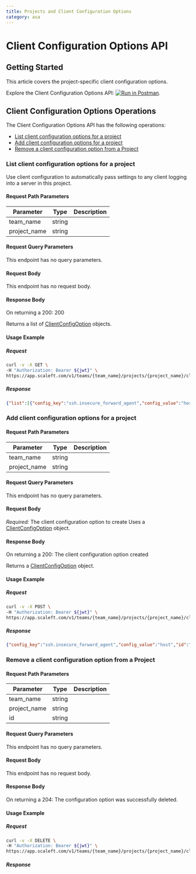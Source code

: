 ```yaml
---
title: Projects and Client Configuration Options
category: asa
---
```


# Client Configuration Options API

## Getting Started

This article covers the project-specific client configuration options.

Explore the Client Configuration Options API: [![Run in Postman](https://run.pstmn.io/button.svg)](https://example.com).


## Client Configuration Options Operations

The Client Configuration Options API has the following operations:
* [List client configuration options for a project](#list-client-configuration-options-for-a-project)
* [Add client configuration options for a project](#add-client-configuration-options-for-a-project)
* [Remove a client configuration option from a Project](#remove-a-client-configuration-option-from-a-project)


### List client configuration options for a project

<ApiOperation method="GET" url="/v1/teams/{team_name}/projects/{project_name}/client_config_options" />
Use client configuration to automatically pass settings to any client logging into a server in this project.

#### Request Path Parameters

| Parameter | Type        | Description   |
| --------- | ----------- | ------------- |
| team_name   | string |  |
| project_name   | string |  |


#### Request Query Parameters

This endpoint has no query parameters.

#### Request Body

This endpoint has no request body.

#### Response Body

On returning a 200: 200

Returns a list of [ClientConfigOption](/docs/asa/models.html#clientconfigoption) objects.

#### Usage Example

##### Request

```bash
curl -v -X GET \
-H "Authorization: Bearer ${jwt}" \
https://app.scaleft.com/v1/teams/{team_name}/projects/{project_name}/client_config_options
```

##### Response
```json
{"list":[{"config_key":"ssh.insecure_forward_agent","config_value":"host","id":"b3f834ac-1b31-434d-bbc9-2aa91e5c90c4"},{"config_key":"ssh.port_forward_method","config_value":"netcat","id":"ef670856-0667-4ed3-b85a-c865dcd78558"}]}
```
### Add client configuration options for a project

<ApiOperation method="POST" url="/v1/teams/{team_name}/projects/{project_name}/client_config_options" />


#### Request Path Parameters

| Parameter | Type        | Description   |
| --------- | ----------- | ------------- |
| team_name   | string |  |
| project_name   | string |  |


#### Request Query Parameters

This endpoint has no query parameters.

#### Request Body

*Required:* The client configuration option to create
Uses a [ClientConfigOption](/docs/asa/models.html#clientconfigoption) object.

#### Response Body

On returning a 200: The client configuration option created

Returns a [ClientConfigOption](/docs/asa/models.html#clientconfigoption) object.

#### Usage Example

##### Request

```bash
curl -v -X POST \
-H "Authorization: Bearer ${jwt}" \
https://app.scaleft.com/v1/teams/{team_name}/projects/{project_name}/client_config_options
```

##### Response
```json
{"config_key":"ssh.insecure_forward_agent","config_value":"host","id":"b3f834ac-1b31-434d-bbc9-2aa91e5c90c4"}
```
### Remove a client configuration option from a Project

<ApiOperation method="DELETE" url="/v1/teams/{team_name}/projects/{project_name}/client_config_options/{id}" />


#### Request Path Parameters

| Parameter | Type        | Description   |
| --------- | ----------- | ------------- |
| team_name   | string |  |
| project_name   | string |  |
| id   | string |  |


#### Request Query Parameters

This endpoint has no query parameters.

#### Request Body

This endpoint has no request body.

#### Response Body

On returning a 204: The configuration option was successfully deleted.



#### Usage Example

##### Request

```bash
curl -v -X DELETE \
-H "Authorization: Bearer ${jwt}" \
https://app.scaleft.com/v1/teams/{team_name}/projects/{project_name}/client_config_options/{id}
```

##### Response
```json

```


